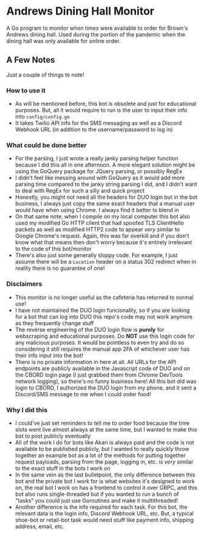 # Andrews Dining Hall Monitor

A Go program to monitor when times were available to order for Brown's Andrews dining hall. Used during the portion of the pandemic when the dining hall was only available for online order.

## A Few Notes

Just a couple of things to note!

### How to use it

- As will be mentioned before, this bot is obsolete and just for educational purposes. But, all it would require to run is the user to input their info into `config/config.go`
- It takes Twilio API info for the SMS messaging as well as a Discord Webhook URL (in addition to the username/password to log in)

### What could be done better

- For the parsing, I just wrote a really janky parsing helper function because I did this all in one afternoon. A more elegant solution might be using the GoQuery package for JQuery parsing, or possibly RegEx
- I didn't feel like messing around with GoQuery as it would add more parsing time compared to the janky string parsing I did, and I didn't want to deal with RegEx for such a silly and quick project
- Honestly, you might not need all the headers for DUO login but in the bot business, I always just copy the same exact headers that a manual user would have when using Chrome. I always find it better to blend in
- On that same note, when I compile on my local computer this bot also used my modified Go HTTP client that had spoofed TLS ClientHello packets as well as modified HTTP2 code to appear _very_ similar to Google Chrome's request. Again, this was far overkill and if you don't know what that means then don't worry because it's entirely irrelevant to the code of this bot/monitor
- There's also just some generally sloppy code. For example, I just assume there will be a `Location` header on a status 302 redirect when in reality there is no guarantee of one!

### Disclaimers

- This monitor is no longer useful as the cafeteria has returned to normal use!
- I have not maintained the DUO login funcionality, so if you are looking for a bot that can log into DUO this repo's code may not work anymore as they frequently change stuff
- The reverse engineering of the DUO login flow is **purely** for webscraping and educational purposes. Do **NOT** use this login code for any malicious purposes. It would be pointless to even try and do so considering it still requires the manual app 2FA of whichever user has their info input into the bot!
- There is no private information in here at all. All URLs for the API endpoints are publicly available in the Javascript code of DUO and on the CBORD login page (I just grabbed them from Chrome DevTools network logging), so there's no funny business here! All this bot did was login to CBORD, I authorized the DUO login from my phone, and it sent a Discord/SMS message to me when I could order food!

### Why I did this

- I could've just set reminders to tell me to order food because the time slots went live almost always at the same time, but I wanted to make this bot to post publicly eventually
- All of the work I do for bots like Akari is always paid and the code is not available to be published publicly, but I wanted to really quickly throw together an example bot as a lot of the methods for putting together request payloads, parsing from the page, logging in, etc. is _very_ similar to the exact stuff in the bots I work on
- In the same vein as the last bulletpoint, the only difference between this bot and the private bot I work for is what websites it's designed to work on, the real bot I work on has a frontend to control it over GRPC, and this bot also runs single-threaded but if you wanted to run a bunch of "tasks" you could just use Goroutines and make it multithreaded!
- Another difference is the info required for each task. For this bot, the relevant data is the login info, Discord Webhook URL, etc. But, a typical shoe-bot or retail-bot task would need stuff like payment info, shipping address, email, etc.
